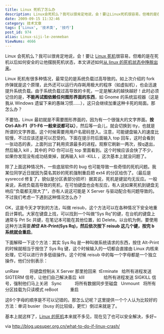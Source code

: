 ```yaml
---
title: Linux 死机了怎么办
description: Linux会死机么？我可以很肯定地说，会！要让Linux死机很容易，但难的是在死机以后如何安全的让他摆脱死机状态，本文讲述如何从linux的死机状态中挣脱出来。 Linux死机有很多种情况，最常见的是系统负载过高导致的。如上次介绍的fork炸弹就是这个原理，此外还可以运行内存耗用极大的程序（如虚拟机），也会迅速提升系统负载。由于系统负载过高导致的卡死，一定是解决的越快越好！此时必须记住的是，不能再试图依赖任何图形界面的东西，如Gnome的系统监视器（这是我从Windows遗留下来的愚昧习惯……），这只会继续加重这种卡死的局面。那怎么办？
date: 2009-09-15 11:32:46
category: 技术文章
tags: ['Linux', '技术类', '技巧']
post_id: 974
alias: Linux-siji-le-zenmeban
ViewNums: 4666
---
```


Linux 会死机么？我可以很肯定地说，会！要让 [Linux 死机](/blog/linux-siji-le-zenmeban)很容易，但难的是在死机以后如何安全的让他摆脱死机状态，本文讲述如何[从 linux 的死机状态中挣脱出来](/blog/linux-siji-le-zenmeban)。

Linux 死机有很多种情况，最常见的是系统负载过高导致的。如上次介绍的 fork 炸弹就是这个原理，此外还可以运行内存耗用极大的程序（如虚拟机），也会迅速提升系统负载。由于系统负载过高导致的卡死，一定是解决的越快越好！此时必须记住的是，**不能再试图依赖任何图形界面的东西**，如 Gnome 的系统监视器（这是我从 Windows 遗留下来的愚昧习惯……），这只会继续加重这种卡死的局面。那怎么办？

不要怕，Linux 最初就是不需要图形界面的，因为有一个很强大的文字界面。**按 Ctrl-Alt-F1（F1-F6 一般来说都可以）**，然后等一会儿，就会切换到 tty，也就是所谓的文字界面。这个时候需要用用户名密码登入。注意，可能键盘输入的速度比较慢，不过应该还是可以忍受的。下面在提示符后面输入 top 回车，这时会看到一张动态的表，上面列出了耗用资源最多的进程。观察它刷新一两次，按q退出，然后输入 kill ，其中的 PID 你可以在 top 里面看到。这个时候应该会快了不少，如果你发现没有成功结束掉，就再输入 kill -KILL ，这次基本上就没问题了。

除了上面这种情况外，一些底层软件的 bug 也可能导致一些奇怪的死机问题。我某位同学近日就因为莫名其妙的死机强制重启把 ext4 的分区给伤了。（最后是 sysreccd 修复了，貌似是分区表部分损坏）据其说，死机是键鼠均无反应。一般来说，系统负载高导致的死机，在可怕键盘也会有反应，有人说如果死机到键盘无响应“负载都无限大了”，亦有人说这可能是 X Server 与驱动配合有问题导致的。不过我们考虑一下遇到这种情况怎么办？

OK，这是今天才学到的方法，叫做 reisub，这个方法可以在各种情况下安全地重启计算机。大家在键盘上找，可以找到一个叫做“Sys Rq”的键，在台机的键盘上通常与 Prt Sc 共键，在笔记本可能在其他位置，如 Delete。以台机为例，要使用这种方法需要***按住*** **Alt-Print(Sys Rq)，然后依次按下 reisub 这几个键，按完 b 系统就会重启**。

下面解释一下这个方法：其实 Sys Rq 是一种叫做系统请求的东西，按住 Alt-Print 的时候就相当于按住了 Sys Rq 键，这个时候输入的一切都会直接由 Linux 内核来处理，它可以进行许多低级操作。这个时候 reisub 中的每一个字母都是一个独立操作，他们分别表示：

unRaw         将键盘控制从 X Server 那里抢回来
 tErminate   给所有进程发送 SIGTERM 信号，让他们自己解决善后
 kIll                给所有进程发送 SIGKILL 信号，强制他们马上关闭
  Sync           将所有数据同步至磁盘
  Unmount   将所有分区挂载为只读模式
reBoot          重启

这6个字母的顺序是不可以记错的。那怎么记呢？这里提供一个个人认为比较好的方法：单词 busier（busy 的比较级，更忙）倒过来就是了。

基本上就这样了，[Linux 的死机](/blog/linux-siji-le-zenmeban)本来就不多见，现在见了也可以安全解决，多好~

via <http://blog.upsuper.org.cn/what-to-do-if-linux-crash/>

